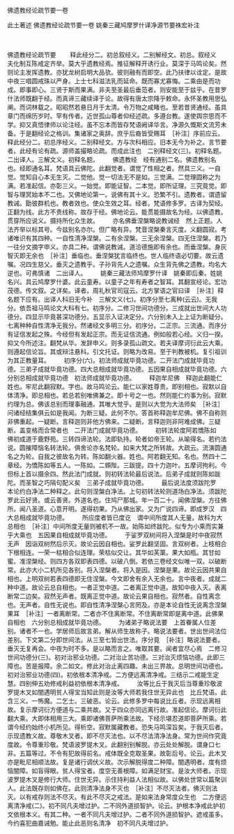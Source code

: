 <!-- { "loadSidebar": true } -->
佛遗教经论疏节要一卷


此土著述
佛遗教经论疏节要一卷
姚秦三藏鸠摩罗什译净源节要袾宏补注


　　

佛遗教经论疏节要
　　释此经分二。初总叙经义。二别解经文。初总。叙经义　夫化制互陈戒定齐举。莫大乎遗教经焉。推征解释开诱行业。莫深于马鸣论矣。然则论主发挥遗教。亦犹龙树启明大品欤。彼则融有而即空。此乃扶律以诠定。是故中夜三唱圆戒珠以严身。上士七科滋法乳而延命。既而寡尤寡悔。二乘由是而功成。即事即心。三贤于斯而果满。非夫至圣最后垂范者。则安能至于兹乎。在昔罗什法师既翻于经。而真谛三藏续译于论。故得有唐太宗降乎敕命。永怀圣教用思弘阐。而词林载之。昭昭然若悬日月于太清。令万物之咸睹也。至若昔贤通经。虽具章门而绵历岁时。罕有传者。近世孤山尊者仰经述疏。多遵台教。遂使舆宗思而不学。抑又真悟律师以论注经。虽不忘本而皆存梵语阙译华言。净源久慨斯文流芳未备。于是翻经论之格训。集诸家之奥辞。庶乎后裔皆受赐耳　［补注］序前应云。释此经分二。初总序经义。二别释经文。方与次科相应。旧本无今为补之。言节要者。此经有论有疏。源师盖撮略论疏。而成此注也　二别释经文(三)。初释名题。二出译人。三解文义。初释名题。
　　佛遗教经　经有通别二名。佛遗教别名也。经即通名耳。梵语具云佛陀。此翻觉者。谓觉了性相之者。然具三义。一自觉。觉知自心本无生灭。二觉他。觉一切法无不是如。三觉满。二觉理圆称之为满。若准起信。亦彰三义。一始觉。即能证智。二本觉。即所证理。三究竟觉。即智与理冥始本不二也。又佛地论第一。说佛有其十义。恐繁不引。遗教者。谓遗留教诫。勖彼群机也。教者效也。使众生效之耳。经者。梵语修多罗。古译为契经。正翻为线。此方不贵线称。故存于经。佛地论云。能贯能摄故名为经。以佛遗教。贯穿所应说义。摄持所化众生故。
　　亦名佛垂涅槃略说教诫经　然上正题。人法齐举以标其号。今兹别名亦尔。但广略有异。梵音涅槃秦言灭度。义翻圆寂。考诸唯识有其四种。一自性清净涅槃。二有余涅槃。三无余涅槃。四无住涅槃。若乃一往分文摘字申义。亦具二种。谓佛说教诫。道洽德施即有余也。而垂涅槃。身灰智灭即无余也　［补注］垂临也。垂涅槃犹言临终也。世人临终语必切要。故云遗嘱。况四生慈父。垂灭之遗教乎。子孙背先人之遗嘱。众生背先佛之遗教。均名大逆也。可弗慎诸　二出译人。
　　姚秦三藏法师鸠摩罗什译　姚秦即后秦。姓姚名兴。具云鸠摩罗什婆。此云童寿。以童子之年有寿者之智耳。其翻宣经论。宏功茂德。传文叙。之详矣。译者。周礼秋官司寇云。北方掌语之官曰译　［补注］释名题下应有。出译人科旧无今补　三解文义(七)。初序分至七离种(云云)。无我分。依吾祖马鸣论文大科有七。初序分。二修习世间功德分。三成就出世间大人功德分。四显示毕竟甚深功德分。五显示入证决定分。六分别未入上上证为断疑分。七离种种自性清净无我分。然诸经文多明三分。初序分。二正宗。三流通。而序分有证信发起之殊。今经但有发起正宗。而无证信流通。例如般若心经。义归一揆。抑又今所述注。翻梵从华。发辞申义。则多录孤山疏文。若夫译摩诃衍此云大乘。则遵起信论旨。其或辩注悬科。引文托证。则略为改易。至于判教被机。复引祖训为其正教量耳。
　　初序分(六)。初法师成就毕竟功德。二开法门成就毕竟功德。三弟子成就毕竟功德。四大总相成就毕竟功德。五因果自相成就毕竟功德。六分别总相成就毕竟功德　初法师成就毕竟功德。
　　释迦牟尼佛　释迦此翻能仁姓也。牢尼此翻寂默。字也。故马鸣论云。能仁以家姓尊贵。即别相也。寂默以自体清净。即总相也。若总若别唯佛兼之。即十号之一也。然则能仁约事为别。寂默约理为总。佛该总别而理事融通。其唯大觉乎。是则以大觉为大法师矣　［补注］问诸经结集俱云如是我闻。为断三疑。此何不尔。答首称释迦牟尼佛。佛不自称则非佛重起。一疑断。言释迦则非他方佛来。二疑断。言释迦则非阿难成佛。三疑断。盖变格而合常者也　二开法门成就毕竟功德。
　　初转法轮度阿若憍陈如　佛初成道于鹿野苑。三转四谛法轮。法即轨持。轮者如帝王轮。从喻得名。若约法说。圆摧障恼名转法轮。俱舍论亦名梵轮。如来大梵之所转故。大疏云。流演圆通名之为轮。自我之彼故名为转。陈如翻火器。姓也。阿若翻无知。名也。然四十二章经。为憍陈如等五人。一陈如。二頞陛。三跋提。四十力迦叶。五摩诃拘利。今但标上首以摄余四。然此法门成就。则初转法轮最后说法。后弟子成就则陈如跋陀。而圣智之巧隔句配义矣　三弟子成就毕竟功德。
　　最后说法度须跋陀罗　本论约白净法二种释之。此句则涅槃白净法。上句初转法轮则道场白净法。须跋陀罗此云好贤。或云善贤。外道名也。住鸠尸那城。年一百二十。闻佛涅槃。方往佛所。闻八圣道。心意开明。遂得初果。乃从佛出家。又为广说四谛。即成罗汉　四大总相成就毕竟功德。
　　所应度者皆已度讫　谓中间所度其人无量。故科为大总相也　［补注］中间所度无量则被机不一故。始陈如终跋陀。似专为小乘而实兼乎大乘也　五因果自相成就毕竟功德。
　　于娑罗双树间将入涅槃是时中夜寂然无声　因诣双树然后示灭。故论云因自相也。娑罗此翻坚固。言双树者。上枝相合下根相连。一荣一枯相合似连理。荣枯似交让。其华如芙蕖。果大如瓶。其甘如蜜。准涅槃经。则四方各双即表四德。以破八倒。若依三卷经文似唯一双。以破断常。此亦大小二机所见各别。将入涅槃者。将入是因。涅槃是果。故论云因共果自相也。上明双树若表四德即无住涅槃。今文即舍有余入无余也。言中夜者。成就二种中道。故论云总自相也。一者正觉中道。二者离正觉中道。故知中夜入灭。表离断常二边矣。寂然无声者。既离正觉中道。故论云果自相也。寂然者。自性离念也。无声者。自性无说也。即自性清净涅槃心言罔及。亦是本论自性无说离念涅槃果耳　［补注］一者离断常。二者亦不住离断常。不住离断常即是离中道。此佛果自相也　六分别总相成就毕竟功德。
　　为诸弟子略说法要　上首眷属人位差别。诸者不一也。学居师后故言弟。解从师生故称子。略说法要者。世出世间法位差别。下文第二分即世间法。从三至七皆出世法。序分竟　［补注］略说法要者。垂灭无复再会。中夜为时不多。是以略而言之。唯取其要。闻者宜尽心焉　二修习世间功德分(三)。初对治邪业功德。二对治止苦功德。三对治灭烦恼功德。此即三障也。苦是报障。余二如文。修此对治止离四趣。未出三界故。总明世间功德也。初对治邪业功德(四)。初依根本清净戒。二方便远离清净戒。三结示二戒能生定慧。四别伸五劝修戒利益初依根本清净戒。
　　汝等比丘于我灭后当尊重珍敬波罗提木叉如闇遇明贫人得宝当知此则是汝等大师若我住世无异此也　比丘梵语。此含三义。一怖魔。二乞士。三破恶。论云。此修多罗中每说比丘者。示现远离相故。复示摩诃衍方便道与二乘共故。又于四众亦同远离行故。准起信论。摩诃衍此翻大乘。大即体相用三大。乘即诸佛菩萨所乘法故。下经示堪忍道即菩萨所乘。若谓今经约始终小机所见。得析空。寂默属藏教者。恐失马鸣深旨矣。于我灭后者。示现遗教义故。尊敬木叉者。即不尽灭法也。以不尽法清净法身。常为世间作究竟度故。令尊重珍敬。梵语波罗提木叉。此翻别别解脱。亦云处处解脱。谓身口七非。五篇等过。不令有犯故得前名。戒体既全克取圣果。故彰后号。论云。此木叉亦是毗尼相顺法故。复是诸行调伏义故。次示解脱得度二种障。闇遇明者。度有烦恼闇障。如盲得眼。贫人得宝者。度空无善根障。如满足财宝。是汝大师者。示现波罗提木叉是修行大师。住世无异。示住持利益人法相似故。以佛处世常以篇聚训人。此法既存则如佛在。此则清净法身不灭也　［补注］不尽灭法者。佛灭则法灭。以有戒存则法不尽灭。有此不尽灭之戒法。是如来法身常度众生也　二方便远离清净戒(二)。初不同凡夫增过护。二不同外道损智护。论云。护根本净戒此护初文依根本义。有其二种。一者不同凡夫增过护。二者不同外道损智护。遮戒虽多。今约喜犯曲嘉诫勉。能止此恶则名清净　初不同凡夫增过护。
